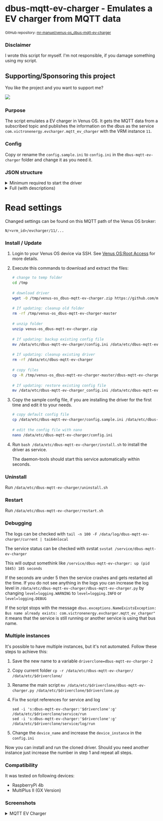 # dbus-mqtt-ev-charger - Emulates a EV charger from MQTT data

<small>GitHub repository: [mr-manuel/venus-os_dbus-mqtt-ev-charger](https://github.com/mr-manuel/venus-os_dbus-mqtt-ev-charger)</small>

### Disclaimer

I wrote this script for myself. I'm not responsible, if you damage something using my script.


## Supporting/Sponsoring this project

You like the project and you want to support me?

[<img src="https://github.md0.eu/uploads/donate-button.svg" height="50">](https://www.paypal.com/donate/?hosted_button_id=3NEVZBDM5KABW)


### Purpose

The script emulates a EV charger in Venus OS. It gets the MQTT data from a subscribed topic and publishes the information on the dbus as the service `com.victronenergy.evcharger.mqtt_ev_charger` with the VRM instance `11`.


### Config

Copy or rename the `config.sample.ini` to `config.ini` in the `dbus-mqtt-ev-charger` folder and change it as you need it.


### JSON structure

<details><summary>Minimum required to start the driver</summary>

```json
{
    "Ac": {
        "Power": 321.6
    }
}
```
</details>

<details><summary>Full (with descriptions)</summary>

#### Payload

```json
{
    "Ac": {
        "Power": 12000.0,
        "L1": {
            "Power": 4000.0
        },
        "L2": {
            "Power": 4000.0
        },
        "L3": {
            "Power": 4000.0
        },
        "Energy": {
            "Forward": 342.4
        }
    },
    "Current": 17.39,
    "MaxCurrent": 32,
    "SetCurrent": 16,
    "AutoStart": 1,
    "ChargingTime": 63,
    "EnableDisplay": 1,
    "Mode": 1,
    "StartStop": 1,
    "Status": 1,
}
```

#### Description

```
/Ac/Power                  --> Write: AC Power (W)
/Ac/L1/Power               --> Write: L1 Power used (W)
/Ac/L2/Power               --> Write: L2 Power used (W)
/Ac/L3/Power               --> Write: L3 Power used (W)
/Ac/Energy/Forward         --> Write: Total Charged Energy (kWh)

/Current                   --> Write: Actual charging current (A)
/MaxCurrent                --> Read/Write: Max charging current (A)
/SetCurrent                --> Read/Write: Charging current (A)

/AutoStart                 --> Read/Write: Start automatically (number)
    0 = Charger autostart disabled
    1 = Charger autostart enabled
/ChargingTime              --> Write: Total charging time (seconds)
/EnableDisplay             --> Read/Write: Lock charger display (number)
    0 = Control disabled
    1 = Control enabled
/Mode                      --> Read/Write: Charge mode (number)
    0 = Manual
    1 = Automatic
    2 = Scheduled
/Position                  --> Write: Charger position (number)
    0 = AC Input
    1 = AC Output
/StartStop                 --> Read/Write: Enable charging (number)
    0 = Enable charging: False
    1 = Enable charging: True
/Status                    --> Write: Status (number)
    0 = EV disconnected
    1 = Connected
    2 = Charging
    3 = Charged
    4 = Waiting for sun
    5 = Waiting for RFID
    6 = Waiting for enable
    7 = Low SOC
    8 = Ground error
    9 = Welded contacts error
    10 = CP input test error
    11 = Residual current detected
    12 = Undervoltage detected
    13 = Overvoltage detected
    14 = Overheating detected
    21 = Start charging
    22 = Switching to 3-phase
    23 = Switching to single phase
```
</details>


# Read settings

Changed settings can be found on this MQTT path of the Venus OS broker:

```
N/<vrm_id>/evcharger/11/...
```


### Install / Update

1. Login to your Venus OS device via SSH. See [Venus OS:Root Access](https://www.victronenergy.com/live/ccgx:root_access#root_access) for more details.

2. Execute this commands to download and extract the files:

    ```bash
    # change to temp folder
    cd /tmp

    # download driver
    wget -O /tmp/venus-os_dbus-mqtt-ev-charger.zip https://github.com/mr-manuel/venus-os_dbus-mqtt-ev-charger/archive/refs/heads/master.zip

    # If updating: cleanup old folder
    rm -rf /tmp/venus-os_dbus-mqtt-ev-charger-master

    # unzip folder
    unzip venus-os_dbus-mqtt-ev-charger.zip

    # If updating: backup existing config file
    mv /data/etc/dbus-mqtt-ev-charger/config.ini /data/etc/dbus-mqtt-ev-charger_config.ini

    # If updating: cleanup existing driver
    rm -rf /data/etc/dbus-mqtt-ev-charger

    # copy files
    cp -R /tmp/venus-os_dbus-mqtt-ev-charger-master/dbus-mqtt-ev-charger/ /data/etc/

    # If updating: restore existing config file
    mv /data/etc/dbus-mqtt-ev-charger_config.ini /data/etc/dbus-mqtt-ev-charger/config.ini
    ```

3. Copy the sample config file, if you are installing the driver for the first time and edit it to your needs.

    ```bash
    # copy default config file
    cp /data/etc/dbus-mqtt-ev-charger/config.sample.ini /data/etc/dbus-mqtt-ev-charger/config.ini

    # edit the config file with nano
    nano /data/etc/dbus-mqtt-ev-charger/config.ini
    ```

4. Run `bash /data/etc/dbus-mqtt-ev-charger/install.sh` to install the driver as service.

   The daemon-tools should start this service automatically within seconds.


### Uninstall

Run `/data/etc/dbus-mqtt-ev-charger/uninstall.sh`


### Restart

Run `/data/etc/dbus-mqtt-ev-charger/restart.sh`


### Debugging

The logs can be checked with `tail -n 100 -F /data/log/dbus-mqtt-ev-charger/current | tai64nlocal`

The service status can be checked with svstat `svstat /service/dbus-mqtt-ev-charger`

This will output somethink like `/service/dbus-mqtt-ev-charger: up (pid 5845) 185 seconds`

If the seconds are under 5 then the service crashes and gets restarted all the time. If you do not see anything in the logs you can increase the log level in `/data/etc/dbus-mqtt-ev-charger/dbus-mqtt-ev-charger.py` by changing `level=logging.WARNING` to `level=logging.INFO` or `level=logging.DEBUG`

If the script stops with the message `dbus.exceptions.NameExistsException: Bus name already exists: com.victronenergy.evcharger.mqtt_ev_charger"` it means that the service is still running or another service is using that bus name.


### Multiple instances

It's possible to have multiple instances, but it's not automated. Follow these steps to achieve this:

1. Save the new name to a variable `driverclone=dbus-mqtt-ev-charger-2`

2. Copy current folder `cp -r /data/etc/dbus-mqtt-ev-charger/ /data/etc/$driverclone/`

3. Rename the main script `mv /data/etc/$driverclone/dbus-mqtt-ev-charger.py /data/etc/$driverclone/$driverclone.py`

4. Fix the script references for service and log
    ```
    sed -i 's:dbus-mqtt-ev-charger:'$driverclone':g' /data/etc/$driverclone/service/run
    sed -i 's:dbus-mqtt-ev-charger:'$driverclone':g' /data/etc/$driverclone/service/log/run
    ```

5. Change the `device_name` and increase the `device_instance` in the `config.ini`

Now you can install and run the cloned driver. Should you need another instance just increase the number in step 1 and repeat all steps.


### Compatibility

It was tested on following devices:

* RaspberryPi 4b
* MultiPlus II (GX Version)


### Screenshots

<details><summary>MQTT EV Charger</summary>

![MQTT EV Charger - device list](/screenshots/ev-charger_device_list.png)
![MQTT EV Charger - device list - mqtt ev charger](/screenshots/ev-charger_device_list_ev-charger_1.png)
![MQTT EV Charger - device list - mqtt ev charger](/screenshots/ev-charger_device_list_ev-charger_2.png)
![MQTT EV Charger - device list - mqtt ev charger](/screenshots/ev-charger_device_list_ev-charger_setup_1.png)
![MQTT EV Charger - device list - mqtt ev charger](/screenshots/ev-charger_device_list_ev-charger_device_1.png)
![MQTT EV Charger - device list - mqtt ev charger](/screenshots/ev-charger_device_list_ev-charger_device_2.png)

</details>
